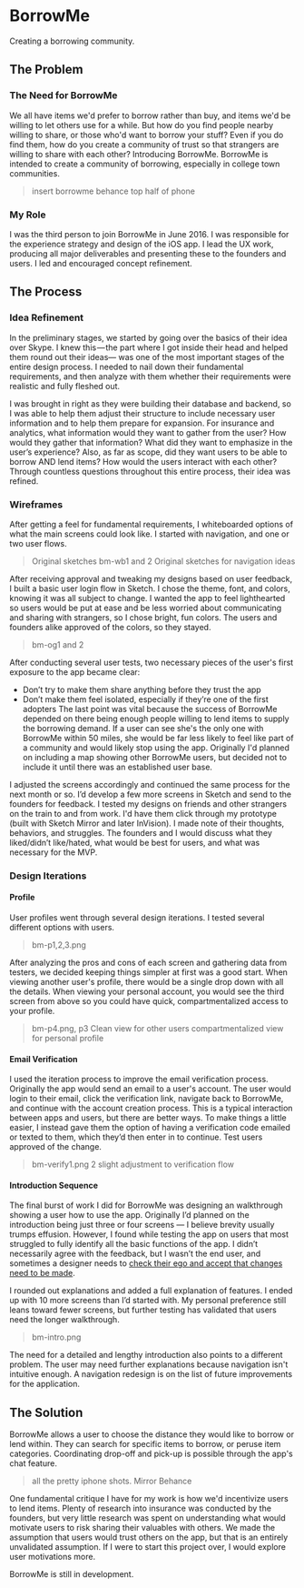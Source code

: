 # BorrowMe

Creating a borrowing community.

## The Problem

### The Need for BorrowMe
We all have items we'd prefer to borrow rather than buy, and items we'd be willing to let others use for a while. But how do you find people nearby willing to share, or those who'd want to borrow your stuff? Even if you do find them, how do you create a community of trust so that strangers are willing to share with each other? Introducing BorrowMe. BorrowMe is intended to create a community of borrowing, especially in college town communities.

> insert borrowme behance top half of phone

### My Role
I was the third person to join BorrowMe in June 2016. I was responsible for the experience strategy and design of the iOS app. I lead the UX work, producing all major deliverables and presenting these to the founders and users. I led and encouraged concept refinement.

## The Process

### Idea Refinement
In the preliminary stages, we started by going over the basics of their idea over Skype. I knew this — the part where I got inside their head and helped them round out their ideas— was one of the most important stages of the entire design process. I needed to nail down their fundamental requirements, and then analyze with them whether their requirements were realistic and fully fleshed out.

I was brought in right as they were building their database and backend, so I was able to help them adjust their structure to include necessary user information and to help them prepare for expansion. For insurance and analytics, what information would they want to gather from the user? How would they gather that information? What did they want to emphasize in the user’s experience? Also, as far as scope, did they want users to be able to borrow AND lend items? How would the users interact with each other? Through countless questions throughout this entire process, their idea was refined.

### Wireframes
After getting a feel for fundamental requirements, I whiteboarded options of what the main screens could look like. I started with navigation, and one or two user flows.

> Original sketches bm-wb1 and 2
> Original sketches for navigation ideas

After receiving approval and tweaking my designs based on user feedback, I built a basic user login flow in Sketch. I chose the theme, font, and colors, knowing it was all subject to change. I wanted the app to feel lighthearted so users would be put at ease and be less worried about communicating and sharing with strangers, so I chose bright, fun colors. The users and founders alike approved of the colors, so they stayed.

> bm-og1 and 2

After conducting several user tests, two necessary pieces of the user's first exposure to the app became clear:
- Don’t try to make them share anything before they trust the app
- Don’t make them feel isolated, especially if they’re one of the first adopters
The last point was vital because the success of BorrowMe depended on there being enough people willing to lend items to supply the borrowing demand. If a user can see she's the only one with BorrowMe within 50 miles, she would be far less likely to feel like part of a community and would likely stop using the app. Originally I'd planned on including a map showing other BorrowMe users, but decided not to include it until there was an established user base.

I adjusted the screens accordingly and continued the same process for the next month or so. I’d develop a few more screens in Sketch and send to the founders for feedback. I tested my designs on friends and other strangers on the train to and from work. I'd have them click through my prototype (built with Sketch Mirror and later InVision). I made note of their thoughts, behaviors, and struggles. The founders and I would discuss what they liked/didn’t like/hated, what would be best for users, and what was necessary for the MVP.

### Design Iterations

#### Profile
User profiles went through several design iterations. I tested several different options with users.
> bm-p1,2,3.png

After analyzing the pros and cons of each screen and gathering data from testers, we decided keeping things simpler at first was a good start. When viewing another user's profile, there would be a single drop down with all the details. When viewing your personal account, you would see the third screen from above so you could have quick, compartmentalized access to your profile.

> bm-p4.png, p3
> Clean view for other users
> compartmentalized view for personal profile

#### Email Verification
I used the iteration process to improve the email verification process. Originally the app would send an email to a user's account. The user would login to their email, click the verification link, navigate back to BorrowMe, and continue with the account creation process. This is a typical interaction between apps and users, but there are better ways. To make things a little easier, I instead gave them the option of having a verification code emailed or texted to them, which they’d then enter in to continue. Test users approved of the change.

> bm-verify1.png 2
> slight adjustment to verification flow

#### Introduction Sequence
The final burst of work I did for BorrowMe was designing an walkthrough showing a user how to use the app.  Originally I’d planned on the introduction being just three or four screens &mdash; I believe brevity usually trumps effusion. However, I found while testing the app on users that most struggled to fully identify all the basic functions of the app. I didn’t necessarily agree with the feedback, but I wasn’t the end user, and sometimes a designer needs to [check their ego and accept that changes need to be made](blog.invisionapp.com/what-is-user-research/).

I rounded out explanations and added a full explanation of features. I ended up with 10 more screens than I’d started with. My personal preference still leans toward fewer screens, but further testing has validated that users need the longer walkthrough.

> bm-intro.png

The need for a detailed and lengthy introduction also points to a different problem. The user may need further explanations because navigation isn't intuitive enough. A navigation redesign is on the list of future improvements for the application.


## The Solution
BorrowMe allows a user to choose the distance they would like to borrow or lend within. They can search for specific items to borrow, or peruse item categories. Coordinating drop-off and pick-up is possible through the app's chat feature.

> all the pretty iphone shots. Mirror Behance

One fundamental critique I have for my work is how we'd incentivize users to lend items. Plenty of research into insurance was conducted by the founders, but very little research was spent on understanding what would motivate users to risk sharing their valuables with others. We made the assumption that users would trust others on the app, but that is an entirely unvalidated assumption. If I were to start this project over, I would explore user motivations more.

BorrowMe is still in development.
